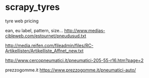 # scrapy_tyres
tyre web pricing


ean, eu label, pattern, size...
http://www.medias-cibleweb.com/estournet/pneudusud.txt

http://media.reifen.com/fileadmin/files/RC-Artikellisten/Artikelliste_Affnet_new.txt

http://www.cercopneumatici.it/pneumatici-205-55-r16.htm?page=2

prezzogomme.it https://www.prezzogomme.it/pneumatici-auto/

